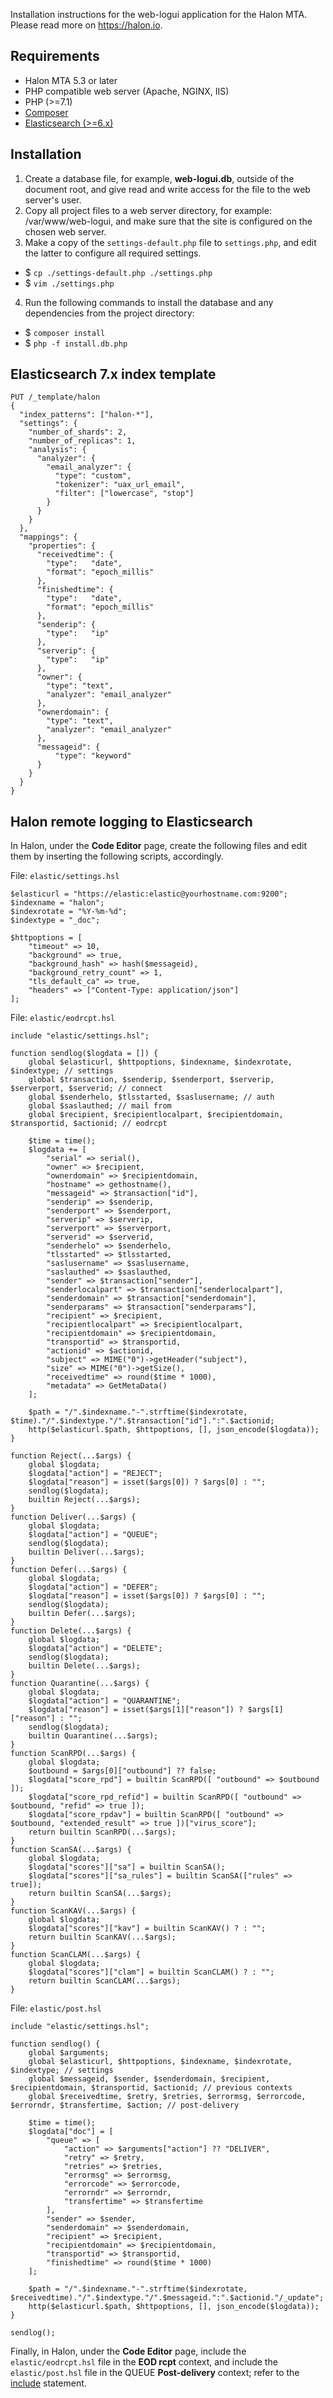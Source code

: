 Installation instructions for the web-logui application for the Halon MTA. Please read more on https://halon.io.

Requirements
---
* Halon MTA 5.3 or later
* PHP compatible web server (Apache, NGINX, IIS)
* PHP (>=7.1)
* [Composer](https://getcomposer.org)
* [Elasticsearch (>=6.x)](https://www.elastic.co/guide/en/elasticsearch/reference/current/install-elasticsearch.html)

Installation
---
1. Create a database file, for example, **web-logui.db**, outside of the document root, and give read and write access for the file to the web server's user.
2. Copy all project files to a web server directory, for example: /var/www/web-logui, and make sure that the site is configured on the chosen web server.
3. Make a copy of the `settings-default.php` file to `settings.php`, and edit the latter to configure all required settings.
- $ `cp ./settings-default.php ./settings.php`
- $ `vim ./settings.php`
4. Run the following commands to install the database and any dependencies from the project directory:
- $ `composer install`
- $ `php -f install.db.php`

Elasticsearch 7.x index template
---
```
PUT /_template/halon
{
  "index_patterns": ["halon-*"],
  "settings": {
    "number_of_shards": 2,
    "number_of_replicas": 1,
    "analysis": {
      "analyzer": {
        "email_analyzer": {
          "type": "custom",
          "tokenizer": "uax_url_email",
          "filter": ["lowercase", "stop"]
        }
      }
    }
  },
  "mappings": {
    "properties": {
      "receivedtime": {
        "type":   "date",
        "format": "epoch_millis"
      },
      "finishedtime": {
        "type":   "date",
        "format": "epoch_millis"
      },
      "senderip": {
        "type":   "ip"
      },
      "serverip": {
        "type":   "ip"
      },
      "owner": {
        "type": "text",
        "analyzer": "email_analyzer"
      },
      "ownerdomain": {
        "type": "text",
        "analyzer": "email_analyzer"
      },
      "messageid": {
          "type": "keyword"
      }
    }
  }
}
```

Halon remote logging to Elasticsearch
---
In Halon, under the **Code Editor** page, create the following files and edit them by inserting the following scripts, accordingly.

File: `elastic/settings.hsl`
```
$elasticurl = "https://elastic:elastic@yourhostname.com:9200";
$indexname = "halon";
$indexrotate = "%Y-%m-%d";
$indextype = "_doc";

$httpoptions = [
	"timeout" => 10,
	"background" => true,
	"background_hash" => hash($messageid),
	"background_retry_count" => 1,
	"tls_default_ca" => true,
	"headers" => ["Content-Type: application/json"]
];
```

File: `elastic/eodrcpt.hsl`
```
include "elastic/settings.hsl";

function sendlog($logdata = []) {
	global $elasticurl, $httpoptions, $indexname, $indexrotate, $indextype; // settings
	global $transaction, $senderip, $senderport, $serverip, $serverport, $serverid; // connect
	global $senderhelo, $tlsstarted, $saslusername; // auth
	global $saslauthed; // mail from
	global $recipient, $recipientlocalpart, $recipientdomain, $transportid, $actionid; // eodrcpt

	$time = time();
	$logdata += [
		"serial" => serial(),
		"owner" => $recipient,
		"ownerdomain" => $recipientdomain,
		"hostname" => gethostname(),
		"messageid" => $transaction["id"],
		"senderip" => $senderip,
		"senderport" => $senderport,
		"serverip" => $serverip,
		"serverport" => $serverport,
		"serverid" => $serverid,
		"senderhelo" => $senderhelo,
		"tlsstarted" => $tlsstarted,
		"saslusername" => $saslusername,
		"saslauthed" => $saslauthed,
		"sender" => $transaction["sender"],
		"senderlocalpart" => $transaction["senderlocalpart"],
		"senderdomain" => $transaction["senderdomain"],
		"senderparams" => $transaction["senderparams"],
		"recipient" => $recipient,
		"recipientlocalpart" => $recipientlocalpart,
		"recipientdomain" => $recipientdomain,
		"transportid" => $transportid,
		"actionid" => $actionid,
		"subject" => MIME("0")->getHeader("subject"),
		"size" => MIME("0")->getSize(),
		"receivedtime" => round($time * 1000),
		"metadata" => GetMetaData()
	];

	$path = "/".$indexname."-".strftime($indexrotate, $time)."/".$indextype."/".$transaction["id"].":".$actionid;
	http($elasticurl.$path, $httpoptions, [], json_encode($logdata));
}

function Reject(...$args) {
	global $logdata;
	$logdata["action"] = "REJECT";
	$logdata["reason"] = isset($args[0]) ? $args[0] : "";
	sendlog($logdata);
	builtin Reject(...$args);
}
function Deliver(...$args) {
	global $logdata;
	$logdata["action"] = "QUEUE";
	sendlog($logdata);
	builtin Deliver(...$args);
}
function Defer(...$args) {
	global $logdata;
	$logdata["action"] = "DEFER";
	$logdata["reason"] = isset($args[0]) ? $args[0] : "";
	sendlog($logdata);
	builtin Defer(...$args);
}
function Delete(...$args) {
	global $logdata;
	$logdata["action"] = "DELETE";
	sendlog($logdata);
	builtin Delete(...$args);
}
function Quarantine(...$args) {
	global $logdata;
	$logdata["action"] = "QUARANTINE";
	$logdata["reason"] = isset($args[1]["reason"]) ? $args[1]["reason"] : "";
	sendlog($logdata);
	builtin Quarantine(...$args);
}
function ScanRPD(...$args) {
	global $logdata;
	$outbound = $args[0]["outbound"] ?? false;
	$logdata["score_rpd"] = builtin ScanRPD([ "outbound" => $outbound ]);
	$logdata["score_rpd_refid"] = builtin ScanRPD([ "outbound" => $outbound, "refid" => true ]);
	$logdata["score_rpdav"] = builtin ScanRPD([ "outbound" => $outbound, "extended_result" => true ])["virus_score"];
	return builtin ScanRPD(...$args);
}
function ScanSA(...$args) {
	global $logdata;
	$logdata["scores"]["sa"] = builtin ScanSA();
	$logdata["scores"]["sa_rules"] = builtin ScanSA(["rules" => true]);
	return builtin ScanSA(...$args);
}
function ScanKAV(...$args) {
	global $logdata;
	$logdata["scores"]["kav"] = builtin ScanKAV() ? : "";
	return builtin ScanKAV(...$args);
}
function ScanCLAM(...$args) {
	global $logdata;
	$logdata["scores"]["clam"] = builtin ScanCLAM() ? : "";
	return builtin ScanCLAM(...$args);
}
```

File: `elastic/post.hsl`
```
include "elastic/settings.hsl";

function sendlog() {
	global $arguments;
	global $elasticurl, $httpoptions, $indexname, $indexrotate, $indextype; // settings
	global $messageid, $sender, $senderdomain, $recipient, $recipientdomain, $transportid, $actionid; // previous contexts
	global $receivedtime, $retry, $retries, $errormsg, $errorcode, $errorndr, $transfertime, $action; // post-delivery

	$time = time();
	$logdata["doc"] = [
		"queue" => [
			"action" => $arguments["action"] ?? "DELIVER",
			"retry" => $retry,
			"retries" => $retries,
			"errormsg" => $errormsg,
			"errorcode" => $errorcode,
			"errorndr" => $errorndr,
			"transfertime" => $transfertime
		],
		"sender" => $sender,
		"senderdomain" => $senderdomain,
		"recipient" => $recipient,
		"recipientdomain" => $recipientdomain,
		"transportid" => $transportid,
		"finishedtime" => round($time * 1000)
	];

	$path = "/".$indexname."-".strftime($indexrotate, $receivedtime)."/".$indextype."/".$messageid.":".$actionid."/_update";
	http($elasticurl.$path, $httpoptions, [], json_encode($logdata));
}

sendlog();
```

Finally, in Halon, under the **Code Editor** page, include the `elastic/eodrcpt.hsl` file in the **EOD rcpt** context, and include the `elastic/post.hsl` file in the QUEUE **Post-delivery** context; refer to the [include](https://docs.halon.io/hsl/structures.html#include) statement.
